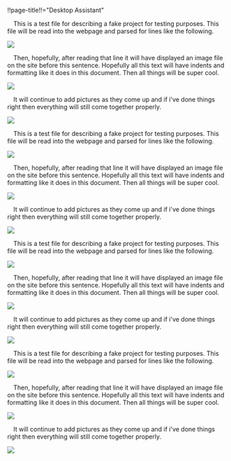!!page-title!!="Desktop Assistant"

&emsp;This is a test file for describing a fake project for testing purposes. This file will be read into the webpage and parsed for lines like the following.

<img className="project-image" src="../assets/projectpage/images/image1.jpg">

&emsp;Then, hopefully, after reading that line it will have displayed an image file on the site before this sentence. Hopefully all this text will have indents and formatting like it does in this document. Then all things will be super cool.

<img className="project-image" src="../assets/projectpage/images/image2.jpg" />

&emsp;It will continue to add pictures as they come up and if i've done things right then everything will still come together properly.

<img className="project-image" src="../assets/projectpage/images/image3.jpg">

&emsp;This is a test file for describing a fake project for testing purposes. This file will be read into the webpage and parsed for lines like the following.

<img className="project-image" src="../assets/projectpage/images/image1.jpg">

&emsp;Then, hopefully, after reading that line it will have displayed an image file on the site before this sentence. Hopefully all this text will have indents and formatting like it does in this document. Then all things will be super cool.

<img className="project-image" src="../assets/projectpage/images/image2.jpg" />

&emsp;It will continue to add pictures as they come up and if i've done things right then everything will still come together properly.

<img className="project-image" src="../assets/projectpage/images/image3.jpg">

&emsp;This is a test file for describing a fake project for testing purposes. This file will be read into the webpage and parsed for lines like the following.

<img className="project-image" src="../assets/projectpage/images/image1.jpg">

&emsp;Then, hopefully, after reading that line it will have displayed an image file on the site before this sentence. Hopefully all this text will have indents and formatting like it does in this document. Then all things will be super cool.

<img className="project-image" src="../assets/projectpage/images/image2.jpg" />

&emsp;It will continue to add pictures as they come up and if i've done things right then everything will still come together properly.

<img className="project-image" src="../assets/projectpage/images/image3.jpg">

&emsp;This is a test file for describing a fake project for testing purposes. This file will be read into the webpage and parsed for lines like the following.

<img className="project-image" src="../assets/projectpage/images/image1.jpg">

&emsp;Then, hopefully, after reading that line it will have displayed an image file on the site before this sentence. Hopefully all this text will have indents and formatting like it does in this document. Then all things will be super cool.

<img className="project-image" src="../assets/projectpage/images/image2.jpg" />

&emsp;It will continue to add pictures as they come up and if i've done things right then everything will still come together properly.

<img className="project-image" src="../assets/projectpage/images/image3.jpg">
